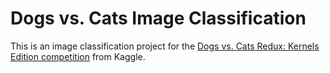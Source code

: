# Dogs vs. Cats Image Classification

This is an image classification project for the [Dogs vs. Cats Redux: Kernels Edition competition](https://www.kaggle.com/c/dogs-vs-cats-redux-kernels-edition/overview) from Kaggle.
